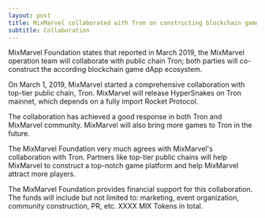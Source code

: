```yaml
---
layout: post
title: MixMarvel collaborated with Tron on constructing blockchain game dApp ecosystem
subtitle: Collaboration
---
```


MixMarvel Foundation states that reported in March 2019, the MixMarvel operation team will collaborate with public chain Tron; both parties will co-construct the according blockchain game dApp ecosystem.

On March 1, 2019, MixMarvel started a comprehensive collaboration with top-tier public chain, Tron. MixMarvel will release HyperSnakes on Tron mainnet, which depends on a fully import Rocket Protocol.

The collaboration has achieved a good response in both Tron and MixMarvel community. MixMarvel will also bring more games to Tron in the future.

The MixMarvel Foundation very much agrees with MixMarvel's collaboration with Tron. Partners like top-tier public chains will help MixMarvel to construct a top-notch game platform and help MixMarvel attract more players. 

The MixMarvel Foundation provides financial support for this collaboration. The funds will include but not limited to: marketing, event organization, community construction, PR, etc. XXXX MIX Tokens in total. 

